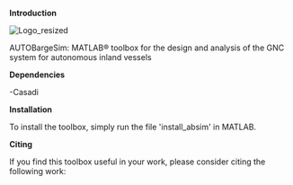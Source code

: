 **Introduction**

![Logo_resized](https://github.com/user-attachments/assets/31253873-fb79-4d7e-acc0-55a9efa3b95d)

AUTOBargeSim: MATLAB® toolbox for the design and analysis of the GNC system for autonomous inland vessels

**Dependencies**

-Casadi

**Installation**

To install the toolbox, simply run the file 'install_absim' in MATLAB.

**Citing**

If you find this toolbox useful in your work, please consider citing the following work:

